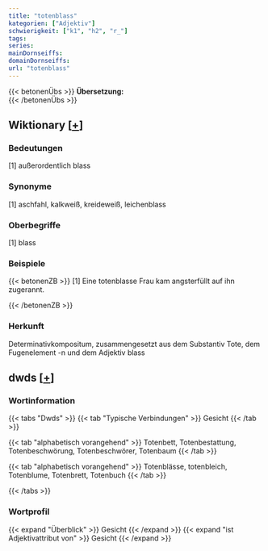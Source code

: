 ```yaml
---
title: "totenblass"
kategorien: ["Adjektiv"]
schwierigkeit: ["k1", "h2", "r_"]
tags:
series:
mainDornseiffs:
domainDornseiffs:
url: "totenblass"
---
```


{{< betonenÜbs >}}
**Übersetzung:**  
{{< /betonenÜbs >}}

## Wiktionary [[+](https://de.wiktionary.org/wiki/totenblass)]

### Bedeutungen
[1] außerordentlich blass  

### Synonyme
[1] aschfahl, kalkweiß, kreideweiß, leichenblass  

### Oberbegriffe
[1] blass  

### Beispiele
{{< betonenZB >}}
[1] Eine totenblasse Frau kam angsterfüllt auf ihn zugerannt.  

{{< /betonenZB >}}
### Herkunft
Determinativkompositum, zusammengesetzt aus dem Substantiv Tote, dem Fugenelement -n und dem Adjektiv blass  



## dwds [[+](https://www.dwds.de/wb/totenblass)]

### Wortinformation
{{< tabs "Dwds" >}}
{{< tab "Typische Verbindungen" >}}
Gesicht
{{< /tab >}}

{{< tab "alphabetisch vorangehend" >}}
Totenbett, Totenbestattung, Totenbeschwörung, Totenbeschwörer, Totenbaum
{{< /tab >}}

{{< tab "alphabetisch vorangehend" >}}
Totenblässe, totenbleich, Totenblume, Totenbrett, Totenbuch
{{< /tab >}}

{{< /tabs >}}

### Wortprofil
{{< expand "Überblick" >}} Gesicht {{< /expand >}}
{{< expand "ist Adjektivattribut von" >}} Gesicht {{< /expand >}}

